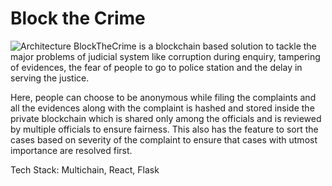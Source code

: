 # Block the Crime
![Architecture](BlockTheCrime-Architecture.png)
BlockTheCrime is a blockchain based solution to tackle the major problems of judicial system like corruption during enquiry, tampering of evidences, the fear of people to go to police station and the delay in serving the justice. 

Here, people can choose to be anonymous while filing the complaints and all the evidences along with the complaint is hashed and stored inside the private blockchain which is shared only among the officials and is reviewed by multiple officials to ensure fairness. This also has the feature to sort the cases based on severity of the complaint to ensure that cases with utmost importance are resolved first.

Tech Stack: Multichain, React, Flask
